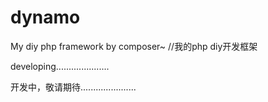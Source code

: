 # dynamo
My diy  php framework  by  composer~  //我的php diy开发框架

developing.....................

开发中，敬请期待......................
